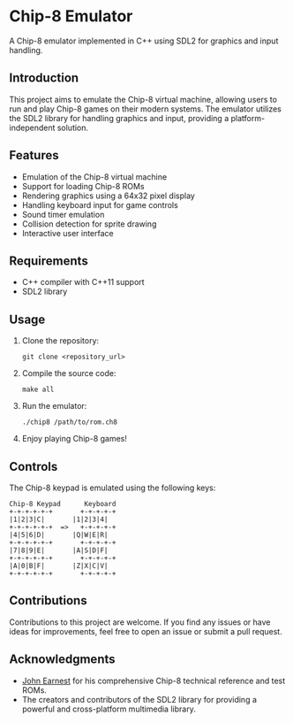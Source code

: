 # Chip-8 Emulator

A Chip-8 emulator implemented in C++ using SDL2 for graphics and input handling.

## Introduction

This project aims to emulate the Chip-8 virtual machine, allowing users to run and play Chip-8 games on their modern systems. The emulator utilizes the SDL2 library for handling graphics and input, providing a platform-independent solution.

## Features

- Emulation of the Chip-8 virtual machine
- Support for loading Chip-8 ROMs
- Rendering graphics using a 64x32 pixel display
- Handling keyboard input for game controls
- Sound timer emulation
- Collision detection for sprite drawing
- Interactive user interface

## Requirements

- C++ compiler with C++11 support
- SDL2 library

## Usage

1. Clone the repository:

   ```shell
   git clone <repository_url>
   ```

2. Compile the source code:

   ```shell
   make all
   ```

3. Run the emulator:

   ```shell
   ./chip8 /path/to/rom.ch8
   ```

4. Enjoy playing Chip-8 games!

## Controls

The Chip-8 keypad is emulated using the following keys:

```
Chip-8 Keypad      Keyboard
+-+-+-+-+-+       +-+-+-+-+
|1|2|3|C|       |1|2|3|4|
+-+-+-+-+-+  =>   +-+-+-+-+
|4|5|6|D|       |Q|W|E|R|
+-+-+-+-+-+       +-+-+-+-+
|7|8|9|E|       |A|S|D|F|
+-+-+-+-+-+       +-+-+-+-+
|A|0|B|F|       |Z|X|C|V|
+-+-+-+-+-+       +-+-+-+-+
```

## Contributions

Contributions to this project are welcome. If you find any issues or have ideas for improvements, feel free to open an issue or submit a pull request.


## Acknowledgments

- [John Earnest](https://github.com/JohnEarnest) for his comprehensive Chip-8 technical reference and test ROMs.
- The creators and contributors of the SDL2 library for providing a powerful and cross-platform multimedia library.